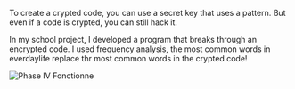 To create a crypted code, you can use a secret key that uses a pattern. But even if a code is crypted, you can still hack it.

In my school project, I developed a program that breaks through an encrypted code. I used frequency analysis, the most common words in everdaylife replace thr most common words in the crypted code!


![Phase IV Fonctionne](https://github.com/Kamakura-shi/School_Project_2-Secret_Code_Decryption/assets/116925402/cf30017c-06aa-49a4-9c59-2eee15aedc25)
